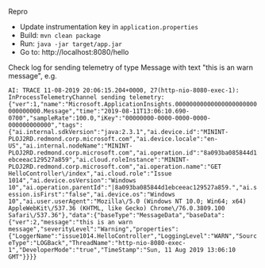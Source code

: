 Repro

* Update instrumentation key in `application.properties`
* Build: `mvn clean package`
* Run: `java -jar target/app.jar`
* Go to: http://localhost:8080/hello

Check log for sending telemetry of type Message with text "this is an warn message", e.g.

`AI: TRACE 11-08-2019 20:06:15.204+0000, 27(http-nio-8080-exec-1): InProcessTelemetryChannel sending telemetry: {"ver":1,"name":"Microsoft.ApplicationInsights.00000000000000000000000000000000.Message","time":"2019-08-11T13:06:10.690-0700","sampleRate":100.0,"iKey":"00000000-0000-0000-0000-000000000000","tags":{"ai.internal.sdkVersion":"java:2.3.1","ai.device.id":"MININT-PLOJ2RD.redmond.corp.microsoft.com","ai.device.locale":"en-US","ai.internal.nodeName":"MININT-PLOJ2RD.redmond.corp.microsoft.com","ai.operation.id":"8a093ba085844d1ebceeac129527a859","ai.cloud.roleInstance":"MININT-PLOJ2RD.redmond.corp.microsoft.com","ai.operation.name":"GET HelloController\/index","ai.cloud.role":"Issue 1014","ai.device.osVersion":"Windows 10","ai.operation.parentId":"|8a093ba085844d1ebceeac129527a859.","ai.session.isFirst":"false","ai.device.os":"Windows 10","ai.user.userAgent":"Mozilla\/5.0 (Windows NT 10.0; Win64; x64) AppleWebKit\/537.36 (KHTML, like Gecko) Chrome\/76.0.3809.100 Safari\/537.36"},"data":{"baseType":"MessageData","baseData":{"ver":2,"message":"this is an warn message","severityLevel":"Warning","properties":{"LoggerName":"issue1014.HelloController","LoggingLevel":"WARN","SourceType":"LOGBack","ThreadName":"http-nio-8080-exec-1","DeveloperMode":"true","TimeStamp":"Sun, 11 Aug 2019 13:06:10 GMT"}}}}`
